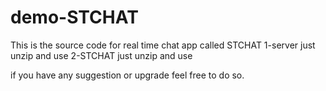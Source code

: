 # demo-STCHAT
This is the source code for real time chat app called STCHAT
1-server just unzip and use
2-STCHAT just unzip and use

if you have any suggestion or upgrade feel free to do so.
